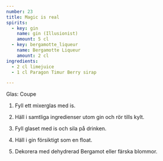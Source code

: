 ```yaml
---
number: 23
title: Magic is real
spirits: 
  - key: gin
    name: gin (Illusionist)
    amount: 5 cl 
  - key: bergamotte_liqueur
    name: Bergamotte Liqueur
    amount: 2 cl
ingredients: 
  - 2 cl limejuice 
  - 1 cl Paragon Timur Berry sirap

---
```



Glas: Coupe

1) Fyll ett mixerglas med is.  

2) Häll i samtliga ingredienser utom gin och rör tills kylt.  
3) Fyll glaset med is och sila på drinken.  
4) Häll i gin försiktigt som en float.  
5) Dekorera med dehydrerad Bergamot eller färska blommor.  

